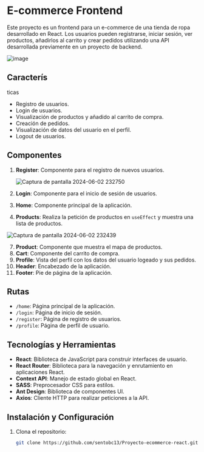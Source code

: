 # E-commerce Frontend

Este proyecto es un frontend para un e-commerce de una tienda de ropa desarrollado en React. Los usuarios pueden registrarse, iniciar sesión, ver productos, añadirlos al carrito y crear pedidos utilizando una API desarrollada previamente en un proyecto de backend.

![image](https://github.com/sentobc13/Proyecto-ecommerce-react/assets/160127899/36bad38b-fe6d-492b-aab8-01d5034a63b8)

## Caracterís
ticas

- Registro de usuarios.
- Login de usuarios.
- Visualización de productos y añadido al carrito de compra.
- Creación de pedidos.
- Visualización de datos del usuario en el perfil.
- Logout de usuarios.

## Componentes

1. **Register**: Componente para el registro de nuevos usuarios.
   
   ![Captura de pantalla 2024-06-02 232750](https://github.com/sentobc13/Proyecto-ecommerce-react/assets/160127899/49a2ce01-2209-4da2-a2e0-44cc1c17038c)

3. **Login**: Componente para el inicio de sesión de usuarios.
4. **Home**: Componente principal de la aplicación.
5. **Products**: Realiza la petición de productos en `useEffect` y muestra una lista de productos.
   
![Captura de pantalla 2024-06-02 232439](https://github.com/sentobc13/Proyecto-ecommerce-react/assets/160127899/7184e74a-4da6-4363-8ce9-edea9b8cb0e6)

7. **Product**: Componente que muestra el mapa de productos.
8. **Cart**: Componente del carrito de compra.
9. **Profile**: Vista del perfil con los datos del usuario logeado y sus pedidos.
10. **Header**: Encabezado de la aplicación.
11. **Footer**: Pie de página de la aplicación.

## Rutas

- `/home`: Página principal de la aplicación.
- `/login`: Página de inicio de sesión.
- `/register`: Página de registro de usuarios.
- `/profile`: Página de perfil de usuario.

## Tecnologías y Herramientas

- **React**: Biblioteca de JavaScript para construir interfaces de usuario.
- **React Router**: Biblioteca para la navegación y enrutamiento en aplicaciones React.
- **Context API**: Manejo de estado global en React.
- **SASS**: Preprocesador CSS para estilos.
- **Ant Design**: Biblioteca de componentes UI.
- **Axios**: Cliente HTTP para realizar peticiones a la API.

## Instalación y Configuración

1. Clona el repositorio:

   ```bash
   git clone https://github.com/sentobc13/Proyecto-ecommerce-react.git
